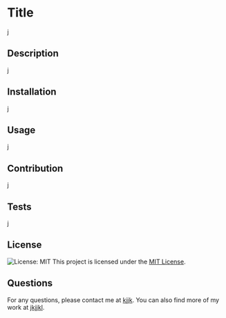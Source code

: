 
# Title
j

## Description
j

## Installation
j

## Usage
j

## Contribution
j

## Tests
j


## License
![License: MIT](https://img.shields.io/badge/License-MIT-yellow.svg)
This project is licensed under the [MIT License](https://opensource.org/licenses/MIT).



## Questions
For any questions, please contact me at [kjjk](mailto:kjjk).
You can also find more of my work at [jkjjkl](https://github.com/jkjjkl).
